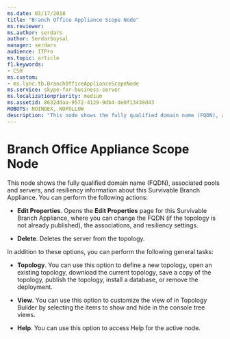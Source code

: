 ```yaml
---
ms.date: 03/17/2018
title: "Branch Office Appliance Scope Node"
ms.reviewer: 
ms.author: serdars
author: SerdarSoysal
manager: serdars
audience: ITPro
ms.topic: article
f1.keywords:
- CSH
ms.custom:
- ms.lync.tb.BranchOfficeApplianceScopeNode
ms.service: skype-for-business-server
ms.localizationpriority: medium
ms.assetid: 8632ddaa-9572-4129-9db4-de0f13438d43
ROBOTS: NOINDEX, NOFOLLOW
description: "This node shows the fully qualified domain name (FQDN), associated pools and servers, and resiliency information about this Survivable Branch Appliance. You can perform the following actions:"
---
```


# Branch Office Appliance Scope Node
 
This node shows the fully qualified domain name (FQDN), associated pools and servers, and resiliency information about this Survivable Branch Appliance. You can perform the following actions:
  
- **Edit Properties**. Opens the **Edit Properties** page for this Survivable Branch Appliance, where you can change the FQDN (if the topology is not already published), the associations, and resiliency settings.
    
- **Delete**. Deletes the server from the topology.
    
In addition to these options, you can perform the following general tasks:
  
- **Topology**. You can use this option to define a new topology, open an existing topology, download the current topology, save a copy of the topology, publish the topology, install a database, or remove the deployment.
    
- **View**. You can use this option to customize the view of in Topology Builder by selecting the items to show and hide in the console tree views.
    
- **Help**. You can use this option to access Help for the active node.
    


